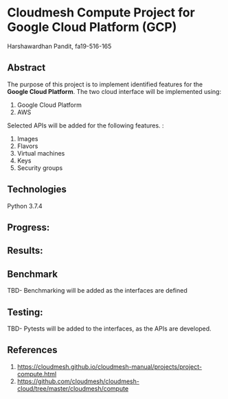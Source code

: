 # Cloudmesh Compute Project for  Google Cloud Platform (GCP)

Harshawardhan  Pandit, fa19-516-165


## Abstract

The purpose of this project is to implement identified features for the **Google Cloud Platform**.  The two cloud interface will be implemented using:
1. Google Cloud Platform
2. AWS

Selected APIs will be
added for the following features. :

1. Images
2. Flavors
3. Virtual machines
4. Keys
4. Security groups

## Technologies

Python 3.7.4

## Progress:


## Results:

## Benchmark

TBD- Benchmarking will be added as the interfaces are defined

## Testing:

TBD- Pytests will be added to the interfaces, as the APIs are developed.

## References

1. https://cloudmesh.github.io/cloudmesh-manual/projects/project-compute.html
2. https://github.com/cloudmesh/cloudmesh-cloud/tree/master/cloudmesh/compute
